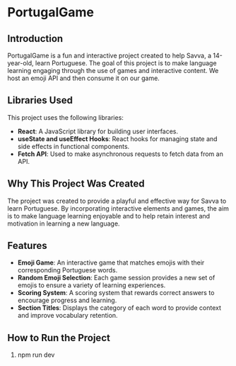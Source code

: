 # PortugalGame

## Introduction
PortugalGame is a fun and interactive project created to help Savva, a 14-year-old, learn Portuguese. The goal of this project is to make language learning engaging through the use of games and interactive content.
We host an emoji API and then consume it on our game.

## Libraries Used
This project uses the following libraries:
- **React**: A JavaScript library for building user interfaces.
- **useState and useEffect Hooks**: React hooks for managing state and side effects in functional components.
- **Fetch API**: Used to make asynchronous requests to fetch data from an API.

## Why This Project Was Created
The project was created to provide a playful and effective way for Savva to learn Portuguese. By incorporating interactive elements and games, the aim is to make language learning enjoyable and to help retain interest and motivation in learning a new language.

## Features
- **Emoji Game**: An interactive game that matches emojis with their corresponding Portuguese words.
- **Random Emoji Selection**: Each game session provides a new set of emojis to ensure a variety of learning experiences.
- **Scoring System**: A scoring system that rewards correct answers to encourage progress and learning.
- **Section Titles**: Displays the category of each word to provide context and improve vocabulary retention.

## How to Run the Project
1. npm run dev